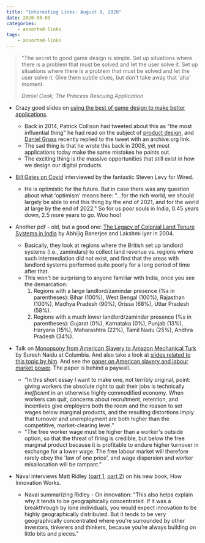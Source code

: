 ```yaml
---
title: "Interesting Links: August 9, 2020"
date: 2020-08-09
categories:
    - assorted-links
tags:
    - assorted-links
---
```


> "The secret to good game design is simple. Set up situations where there is a problem that must be solved and let the user solve it. Set up situations where there is a problem that must be solved and let the user solve it. Give them subtle clues, but don't take away that 'aha' moment.
>  
> <cite>Daniel Cook, The Princess Rescuing Application</cite>

* Crazy good slides on [using the best of game design to make better applications](https://lostgarden.home.blog/2008/10/27/the-princess-rescuing-application-slides/).
    - Back in 2014, Patrick Collison had tweeted about this as "the most influential thing" he had read on the subject of [product design](https://mobile.twitter.com/patrickc/status/514620429244190720), and [Daniel Gross](https://twitter.com/danielgross) recently replied to the tweet with an archive.org link.
    - The sad thing is that he wrote this back in 2008, yet most applications today make the same mistakes he points out.
    - The exciting thing is the massive opportunities that still exist in how we design our digital products.

* [Bill Gates on Covid](https://www.wired.com/story/bill-gates-on-covid-most-us-tests-are-completely-garbage/) interviewed by the fantastic Steven Levy for Wired.
    - He is optimistic for the future. But in case there was any question about what 'optimism' means here: "...for the rich world, we should largely be able to end this thing by the end of 2021, and for the world at large by the end of 2022." So for us poor souls in India, 0.45 years down, 2.5 more years to go. Woo hoo!

* Another pdf - old, but a good one: [The Legacy of Colonial Land Tenure Systems in India](https://economics.mit.edu/files/511) by Abhijig Banerjee and Lakshmi Iyer in 2004.
    - Basically, they look at regions where the British set up landlord systems (i.e., zamindars) to collect land revenue vs. regions where such intermediation did not exist, and find that the areas with landlord systems performed quite poorly for a long period of time after that.
    - This won't be surprising to anyone familiar with India, once you see the demarcation:
        1. Regions with a large landlord/zamindar presence (%s in parentheses): Bihar (100%), West Bengal (100%), Rajasthan (100%), Madhya Pradesh (90%), Orissa (68%), Uttar Pradesh (58%).
        2. Regions with a much lower landlord/zamindar presence (%s in parentheses): Gujarat (0%), Karnataka (0%), Punjab (13%), Haryana (15%), Maharashtra (22%), Tamil Nadu (25%), Andhra Pradesh (34%).

* Talk on [Monopsony from American Slavery to Amazon Mechanical Turk](https://www.youtube.com/watch?v=VH26hsBknWo) by Suresh Naidu at Columbia. And also take a look at [slides related to this topic by him](https://www.economicpolicyresearch.org/images/docs/event_presentations/Suresh_Naidu_presentation.pdf).  And see the [paper on American slavery and labour market power](https://www.tandfonline.com/doi/full/10.1080/20780389.2020.1734312). The paper is behind a paywall. 
    - "In this short essay I want to make one, not terribly original, point: giving workers the absolute right to quit their jobs is technically *inefficient* in an otherwise highly commodified economy. When workers can quit, concerns about recruitment, retention, and incentives give employers both the room and the reason to set wages below marginal products, and the resulting distortions imply that turnover and unemployment are both higher than the competitive, market-clearing level."
    - "The free worker wage must be higher than a worker's outside option, so that the threat of firing is credible, but below the free marginal product because it is profitable to endure higher turnover in exchange for a lower wage. The free labour market will therefore rarely obey the 'law of one price', and wage dispersion and worker misallocation will be rampant."

* Naval interviews Matt Ridley ([part 1](https://nav.al/matt-ridley), [part 2](https://nav.al/matt-ridley-2)) on his new book, How Innovation Works.
    - Naval summarizing Ridley - On innovation: "This also helps explain why it tends to be geographically concentrated. If it was a breakthrough by lone individuals, you would expect innovation to be highly geographically distributed. But it tends to be very geographically concentrated where you’re surrounded by other inventors, tinkerers and thinkers, because you’re always building on little bits and pieces."
